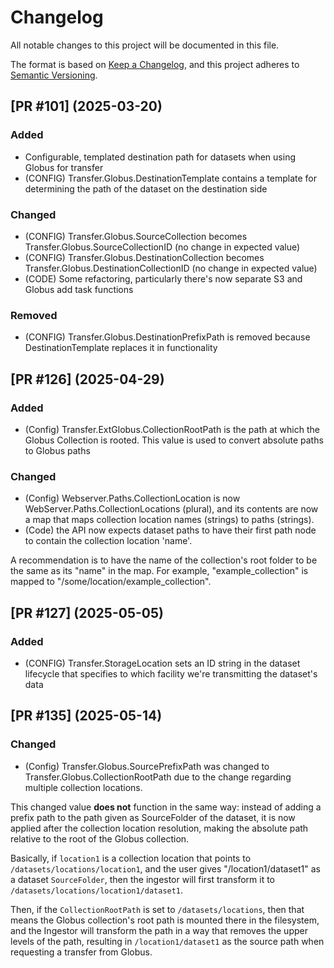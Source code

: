 # Changelog

All notable changes to this project will be documented in this file.

The format is based on [Keep a Changelog](https://keepachangelog.com/en/1.1.0/),
and this project adheres to [Semantic Versioning](https://semver.org/spec/v2.0.0.html).

## [PR #101] (2025-03-20)
### Added
 - Configurable, templated destination path for datasets when using Globus for transfer
 - (CONFIG) Transfer.Globus.DestinationTemplate contains a template for determining the path of the dataset on the destination side
### Changed
 - (CONFIG) Transfer.Globus.SourceCollection becomes Transfer.Globus.SourceCollectionID (no change in expected value)
 - (CONFIG) Transfer.Globus.DestinationCollection becomes Transfer.Globus.DestinationCollectionID (no change in expected value)
 - (CODE) Some refactoring, particularly there's now separate S3 and Globus add task functions
### Removed
 - (CONFIG) Transfer.Globus.DestinationPrefixPath is removed because DestinationTemplate replaces it in functionality

## [PR #126] (2025-04-29)
### Added
 - (Config) Transfer.ExtGlobus.CollectionRootPath is the path at which the Globus Collection is rooted. This value is used to convert absolute paths to Globus paths
### Changed
 - (Config) Webserver.Paths.CollectionLocation is now WebServer.Paths.CollectionLocations (plural), and its contents are now a map that maps collection location names (strings) to paths (strings).
 - (Code) the API now expects dataset paths to have their first path node to contain the collection location 'name'.  

A recommendation is to have the name of the collection's root folder to be the same as its "name" in the map. For example,  "example_collection" is  mapped to "/some/location/example_collection".

## [PR #127] (2025-05-05)
### Added
 - (CONFIG) Transfer.StorageLocation sets an ID string in the dataset lifecycle that specifies to which facility we're transmitting the dataset's data

## [PR #135] (2025-05-14)
### Changed
 - (Config) Transfer.Globus.SourcePrefixPath was changed to Transfer.Globus.CollectionRootPath due to the change regarding multiple collection locations. 

This changed value **does not** function in the same way: instead of adding a prefix path to the path given as SourceFolder of the dataset, it is now applied after the collection location resolution, making the absolute path relative to the root of the Globus collection. 

Basically, if `location1` is a collection location that points to `/datasets/locations/location1`, and the user gives "/location1/dataset1" as a dataset `SourceFolder`, then the ingestor will first transform it to `/datasets/locations/location1/dataset1`. 

Then, if the `CollectionRootPath` is set to `/datasets/locations`, then that means the Globus collection's root path is mounted there in the filesystem, and the Ingestor will transform the path in a way that removes the upper levels of the path, resulting in `/location1/dataset1` as the source path when requesting a transfer from Globus.